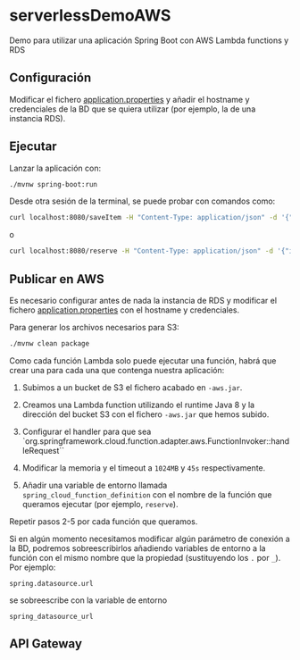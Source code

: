 # serverlessDemoAWS
Demo para utilizar una aplicación Spring Boot con AWS Lambda functions y RDS

## Configuración
Modificar el fichero [application.properties](./src/main/resources/application.properties) y añadir el hostname y credenciales de la BD que se quiera utilizar (por ejemplo, la de una instancia RDS).

## Ejecutar
Lanzar la aplicación con:
````bash
./mvnw spring-boot:run
````
 Desde otra sesión de la terminal, se puede probar con comandos como:
 ```bash
 curl localhost:8080/saveItem -H "Content-Type: application/json" -d '{"itemName": "book", "number": 100}' 
 ```
 o
 ````bash
 curl localhost:8080/reserve -H "Content-Type: application/json" -d '{"itemName": "book", "number": 1}'
 ````

## Publicar en AWS

Es necesario configurar antes de nada la instancia de RDS y modificar el fichero [application.properties](./src/main/resources/application.properties) con el hostname y credenciales.

Para generar los archivos necesarios para S3:
```bash
./mvnw clean package
```
Como cada función Lambda solo puede ejecutar una función, habrá que crear una para cada una que contenga nuestra aplicación:
1. Subimos a un bucket de S3 el fichero acabado en `-aws.jar`.

2. Creamos una Lambda function utilizando el runtime Java 8 y la dirección del bucket S3 con el fichero `-aws.jar` que hemos subido.

3. Configurar el handler para que sea `org.springframework.cloud.function.adapter.aws.FunctionInvoker::handleRequest``

4. Modificar la memoria y el timeout a `1024MB` y `45s` respectivamente.

5. Añadir una variable de entorno llamada `spring_cloud_function_definition` con el nombre de la función que queramos ejecutar (por ejemplo, `reserve`).

Repetir pasos 2-5 por cada función que queramos.

Si en algún momento necesitamos modificar algún parámetro de conexión a la BD, podremos sobreescribirlos añadiendo variables de entorno a la función con el mismo nombre que la propiedad (sustituyendo los `.` por `_`). Por ejemplo:
```
spring.datasource.url
```
se sobreescribe con la variable de entorno
```
spring_datasource_url
```

## API Gateway
